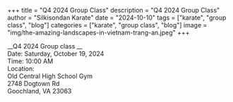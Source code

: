 +++
title = "Q4 2024 Group Class"
description = "Q4 2024 Group Class"
author = "Silkisondan Karate"
date = "2024-10-10"
tags = ["karate", "group class", "blog"]
categories = ["karate", "group class", "blog"]
image = "img/the-amazing-landscapes-in-vietnam-trang-an.jpeg"
+++


__Q4 2024 Group class __  
Date: Saturday, October 19, 2024  
Time: 10:00 AM  
Location:  
Old Central High School Gym  
2748 Dogtown Rd  
Goochland, VA 23063
